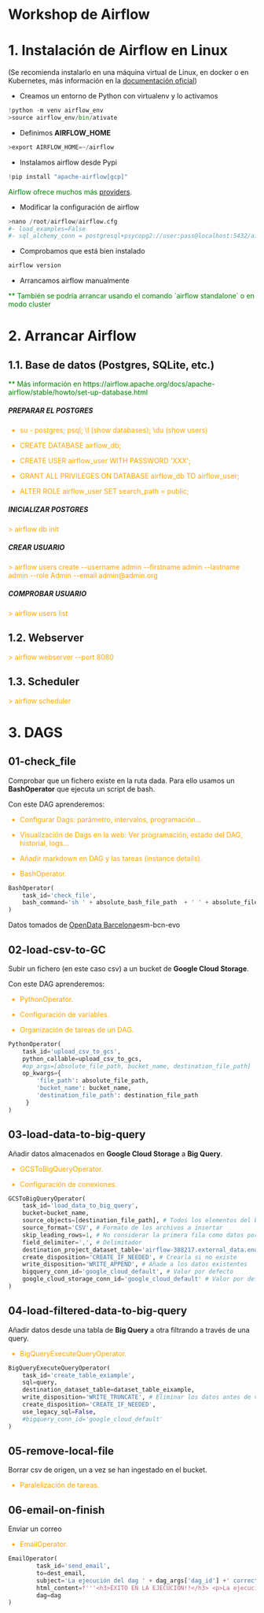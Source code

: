 # Workshop de Airflow

# 1. Instalación de Airflow en Linux

(Se recomienda instalarlo en una máquina virtual de Linux, en docker o en Kubernetes, más información en la [documentación oficial](https://airflow.apache.org/docs/apache-airflow/stable/installation/index.html))

- Creamos un entorno de Python con virtualenv y lo activamos

```python
!python -m venv airflow_env
>source airflow_env/bin/ativate
```

- Definimos **AIRFLOW_HOME**

```python
>export AIRFLOW_HOME=~/airflow
```

- Instalamos airflow desde Pypi

```python
!pip install "apache-airflow[gcp]"
```

<div style="color:green">Airflow ofrece muchos más <a href="https://airflow.apache.org/docs/#providers-packagesdocsapache-airflow-providersindexhtml">providers</a>.
    
    
</div>

- Modificar la configuración de airflow

```python
>nano /root/airflow/airflow.cfg
#- load_examples=False
#- sql_alchemy_conn = postgresql+psycopg2://user:pass@localhost:5432/airflow_db
```

- Comprobamos que está bien instalado

```python
airflow version
```

- Arrancamos airflow manualmente
<div style="color:green">** También se podría arrancar usando el comando `airflow standalone` o en modo cluster
</div>

# 2. Arrancar Airflow

## 1.1. Base de datos (Postgres, SQLite, etc.)

<div style="color:green">
** Más información en https://airflow.apache.org/docs/apache-airflow/stable/howto/set-up-database.html
</div>

##### PREPARAR EL POSTGRES

<div style="color:orange">
    
- su - postgres; psql; \l (show databases); \du (show users)
    
- CREATE DATABASE airflow_db;

- CREATE USER airflow_user WITH PASSWORD 'XXX';
- GRANT ALL PRIVILEGES ON DATABASE airflow_db TO airflow_user;
- ALTER ROLE airflow_user SET search_path = public;

</div>

##### INICIALIZAR POSTGRES

<div style="color:orange">
> airflow db init 
</div>

##### CREAR USUARIO

<div style="color:orange">
> airflow users create --username admin --firstname admin --lastname admin --role Admin --email admin@admin.org 
</div>

##### COMPROBAR USUARIO

<div style="color:orange">
> airflow users list 
</div>

## 1.2. Webserver

<div style="color:orange">
> airflow webserver --port 8080
</div>

## 1.3. Scheduler

<div style="color:orange">
> airflow scheduler
</div>

# 3. DAGS

## 01-check_file

Comprobar que un fichero existe en la ruta dada. Para ello usamos un **BashOperator** que ejecuta un script de bash.

Con este DAG aprenderemos:

<div style="color:orange">
    
    
- Configurar Dags: parámetro, intervalos, programación...

- Visualización de Dags en la web: Ver programación, estado del DAG, historial, logs...

- Añadir markdown en DAG y las tareas (instance details).

- BashOperator.

 </div>

```python
BashOperator(
    task_id='check_file',
    bash_command='sh ' + absolute_bash_file_path  + ' ' + absolute_file_path
)
```

Datos tomados de [OpenData Barcelona](https://opendata-ajuntament.barcelona.cat/data/es/dataset/)esm-bcn-evo

## 02-load-csv-to-GC

Subir un fichero (en este caso csv) a un bucket de **Google Cloud Storage**.

Con este DAG aprenderemos:

<div style="color:orange">
    
    
- PythonOperator.

- Configuración de variables.

- Organización de tareas de un DAG.

 </div>

```python
PythonOperator(
    task_id='upload_csv_to_gcs',
    python_callable=upload_csv_to_gcs,
    #op_args=[absolute_file_path, bucket_name, destination_file_path]
    op_kwargs={
        'file_path': absolute_file_path,
        'bucket_name': bucket_name,
        'destination_file_path': destination_file_path
     }
)
```

## 03-load-data-to-big-query

Añadir datos almacenados en **Google Cloud Storage** a **Big Query**.

<div style="color:orange">

- GCSToBigQueryOperator.

- Configuración de conexiones.

 </div>

```python
GCSToBigQueryOperator(
    task_id='load_data_to_big_query',
    bucket=bucket_name,
    source_objects=[destination_file_path], # Todos los elementos del bucket
    source_format='CSV', # Formato de los archivos a insertar
    skip_leading_rows=1, # No considerar la primera fila como datos porque la primera fila son las cabeceras
    field_delimiter=',', # Delimitador
    destination_project_dataset_table='airflow-388217.external_data.enquestes', # id de la tabla + el nombre
    create_disposition='CREATE_IF_NEEDED', # Crearla si no existe
    write_disposition='WRITE_APPEND', # Añade a los datos existentes
    bigquery_conn_id='google_cloud_default', # Valor por defecto
    google_cloud_storage_conn_id='google_cloud_default' # Valor por defecto
)
```

## 04-load-filtered-data-to-big-query

Añadir datos desde una tabla de **Big Query** a otra filtrando a través de una query.

<div style="color:orange">

- BigQueryExecuteQueryOperator.

 </div>

```python
BigQueryExecuteQueryOperator(
    task_id='create_table_exiample',
    sql=query,
    destination_dataset_table=dataset_table_eixample,
    write_disposition='WRITE_TRUNCATE', # Eliminar los datos antes de volver a escribir
    create_disposition='CREATE_IF_NEEDED',
    use_legacy_sql=False,
    #bigquery_conn_id='google_cloud_default'
)
```

## 05-remove-local-file

Borrar csv de origen, un a vez se han ingestado en el bucket.

<div style="color:orange">

- Paralelización de tareas.

 </div>

## 06-email-on-finish

Enviar un correo

<div style="color:orange">

- EmailOperator.

 </div>

```python
EmailOperator(
        task_id='send_email',
        to=dest_email,
        subject='La ejecución del dag ' + dag_args['dag_id'] +' correcta',
        html_content=f'''<h3>ÉXITO EN LA EJECUCIÓN!!</h3> <p>La ejecución del dag {dag_args['dag_id']} ha acabado correctamente :)</p> ''',
        dag=dag
)
```
